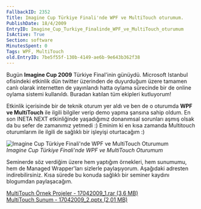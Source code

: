 ```yaml
---
FallbackID: 2352
Title: Imagine Cup Türkiye Finali'nde WPF ve MultiTouch oturumum.
PublishDate: 18/4/2009
EntryID: Imagine_Cup_Turkiye_Finalinde_WPF_ve_MultiTouch_oturumum
IsActive: True
Section: software
MinutesSpent: 0
Tags: WPF, MultiTouch
old.EntryID: 7be5f55f-130b-4149-ae6b-9e643b362f38
---
```

Bugün **Imagine Cup 2009** Türkiye Final'inin günüydü. Microsoft
Istanbul ofisindeki etkinlik dün twitter üzerinden de duyurduğum üzere
tamamen canlı olarak internetten de yayınlandı hatta oylama sürecinde
bir de online oylama sistemi kullanıldı. Buradan katılan tüm ekipleri
kutluyorum!

Etkinlik içerisinde bir de teknik oturum yer aldı ve ben de o oturumda
**WPF ve MultiTouch** ile ilgili bilgiler verip demo yapma şansına sahip
oldum. En son INETA NEXT etkinliğinde yaşadığımız donanımsal sorunları
aşmış olsak da bu sefer de zamanımız yetmedi :) Eminim ki en kısa
zamanda Multitouch oturumlarım ile ilgili de sağlıklı bir işleyişi
oturtacağım :)

![Imagine Cup Türkiye Finali'nde WPF ve MultiTouch
Oturumum](http://cdn.daron.yondem.com/assets/2352/17042009_3.jpg)\
*Imagine Cup Türkiye Finali'nde WPF ve MultiTouch Oturumum*

Seminerde söz verdiğim üzere hem yaptığım örnekleri, hem sunumumu, hem
de Managed Wrapper'ları sizlerle paylaşıyorum. Aşağıdaki adresten
indirebilirsiniz. Kısa sürede bu konuda sağlıklı bir seminer kaydını
blogumdan paylaşacağım.

[MultiTouch Örnek Projeler - 17042009\_1.rar (3,6
MB)](http://cdn.daron.yondem.com/assets/2352/17042009_1.rar)\
 [MultiTouch Sunum - 17042009\_2.pptx (2,01
MB)](http://cdn.daron.yondem.com/assets/2352/17042009_2.pptx)


